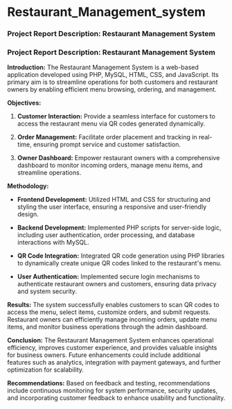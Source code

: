 # Restaurant_Management_system
### Project Report Description: Restaurant Management System 
### Project Report Description: Restaurant Management System

**Introduction:**
The Restaurant Management System is a web-based application developed using PHP, MySQL, HTML, CSS, and JavaScript. Its primary aim is to streamline operations for both customers and restaurant owners by enabling efficient menu browsing, ordering, and management.

**Objectives:**
1. **Customer Interaction:** Provide a seamless interface for customers to access the restaurant menu via QR codes generated dynamically.
   
2. **Order Management:** Facilitate order placement and tracking in real-time, ensuring prompt service and customer satisfaction.

3. **Owner Dashboard:** Empower restaurant owners with a comprehensive dashboard to monitor incoming orders, manage menu items, and streamline operations.

**Methodology:**
- **Frontend Development:** Utilized HTML and CSS for structuring and styling the user interface, ensuring a responsive and user-friendly design.
  
- **Backend Development:** Implemented PHP scripts for server-side logic, including user authentication, order processing, and database interactions with MySQL.

- **QR Code Integration:** Integrated QR code generation using PHP libraries to dynamically create unique QR codes linked to the restaurant's menu.

- **User Authentication:** Implemented secure login mechanisms to authenticate restaurant owners and customers, ensuring data privacy and system security.

**Results:**
The system successfully enables customers to scan QR codes to access the menu, select items, customize orders, and submit requests. Restaurant owners can efficiently manage incoming orders, update menu items, and monitor business operations through the admin dashboard.

**Conclusion:**
The Restaurant Management System enhances operational efficiency, improves customer experience, and provides valuable insights for business owners. Future enhancements could include additional features such as analytics, integration with payment gateways, and further optimization for scalability.

**Recommendations:**
Based on feedback and testing, recommendations include continuous monitoring for system performance, security updates, and incorporating customer feedback to enhance usability and functionality.
